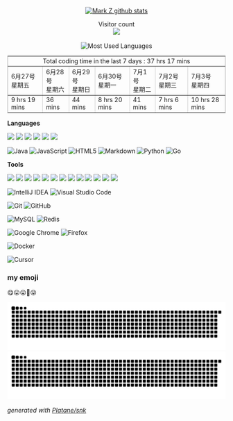 

<p align="center"> 
  <a href="https://github.com/shuxuecode">
    <img src="https://github-readme-stats.vercel.app/api?username=shuxuecode&show_icons=true" alt="Mark Z github stats"/>
  </a>

<!-- &不能居中
[![Mark Z github stats](https://github-readme-stats.vercel.app/api?username=shuxuecode)](//www.funimg.top)
-->
</p>


<p align="center"> 
  Visitor count<br>
  <img src="https://profile-counter.glitch.me/shuxuecode/count.svg" />
</p>


<p align="center"> 

  <img src="https://github-readme-stats.vercel.app/api/top-langs/?username=shuxuecode&theme=dark&layout=compact" alt="Most Used Languages"/>

<!-- ![Most Used Languages](https://github-readme-stats.vercel.app/api/top-langs/?username=shuxuecode&theme=dark&layout=compact) -->
</p>


<!--START_SECTION:waka-->
<table border="1" cellspacing="0" cellpadding="20" align="center" style="border:1px solid #ccc;"><tbody><tr align="center"><td colspan=7>Total coding time in the last 7 days : 37 hrs 17 mins</td></tr><tr><td>6月27号 <br> 星期五</td><td>6月28号 <br> 星期六</td><td>6月29号 <br> 星期日</td><td>6月30号 <br> 星期一</td><td>7月1号 <br> 星期二</td><td>7月2号 <br> 星期三</td><td>7月3号 <br> 星期四</td></tr><tr><td>9 hrs 19 mins</td><td>36 mins</td><td>44 mins</td><td>8 hrs 20 mins</td><td>41 mins</td><td>7 hrs 6 mins</td><td>10 hrs 28 mins</td></tr></tbody></table>
<!--END_SECTION:waka-->

**Languages**

<!-- <code>Java</code> -->

<img src="https://iconic-api.onrender.com/light/java" width="64px" />
<img src="https://iconic-api.onrender.com/light/js" width="64px" />
<img src="https://iconic-api.onrender.com/light/html" width="64px" />
<img src="https://iconic-api.onrender.com/light/python" width="64px" />
<img src="https://iconic-api.onrender.com/light/vue" width="64px" />
<img src="https://iconic-api.onrender.com/light/go" width="64px" />

![Java](https://img.shields.io/badge/java-%23ED8B00.svg?style=for-the-badge&logo=java&logoColor=white)
![JavaScript](https://img.shields.io/badge/javascript-%23323330.svg?style=for-the-badge&logo=javascript&logoColor=%23F7DF1E)
![HTML5](https://img.shields.io/badge/html5-%23E34F26.svg?style=for-the-badge&logo=html5&logoColor=white)
![Markdown](https://img.shields.io/badge/markdown-%23000000.svg?style=for-the-badge&logo=markdown&logoColor=white)
![Python](https://img.shields.io/badge/python-3670A0?style=for-the-badge&logo=python&logoColor=ffdd54)
![Go](https://img.shields.io/badge/go-%2300ADD8.svg?style=for-the-badge&logo=go&logoColor=white)

**Tools**

<img src="https://iconic-api.onrender.com/light/chatgpt" width="64px" />
<img src="https://iconic-api.onrender.com/light/deepseek" width="64px" />
<img src="https://iconic-api.onrender.com/light/docker" width="64px" />
<img src="https://iconic-api.onrender.com/light/git" width="64px" />
<img src="https://iconic-api.onrender.com/light/intellij" width="64px" />
<img src="https://iconic-api.onrender.com/light/linux" width="64px" />
<img src="https://iconic-api.onrender.com/light/markdown" width="64px" />
<img src="https://iconic-api.onrender.com/light/redis" width="64px" />
<img src="https://iconic-api.onrender.com/light/ubuntu" width="64px" />
<img src="https://iconic-api.onrender.com/light/vim" width="64px" />
<img src="https://iconic-api.onrender.com/light/vscode" width="64px" />
<img src="https://iconic-api.onrender.com/light/windows" width="64px" />
<img src="https://iconic-api.onrender.com/light/zed" width="64px" />

![IntelliJ IDEA](https://img.shields.io/badge/IntelliJIDEA-000000.svg?style=for-the-badge&logo=intellij-idea&logoColor=white)
![Visual Studio Code](https://img.shields.io/badge/Visual%20Studio%20Code-0078d7.svg?style=for-the-badge&logo=visual-studio-code&logoColor=white)


![Git](https://img.shields.io/badge/git-%23F05033.svg?style=for-the-badge&logo=git&logoColor=white)
![GitHub](https://img.shields.io/badge/github-%23121011.svg?style=for-the-badge&logo=github&logoColor=white)


![MySQL](https://img.shields.io/badge/mysql-%2300f.svg?style=for-the-badge&logo=mysql&logoColor=white)
![Redis](https://img.shields.io/badge/redis-%23DD0031.svg?style=for-the-badge&logo=redis&logoColor=white)


![Google Chrome](https://img.shields.io/badge/Google%20Chrome-4285F4?style=for-the-badge&logo=GoogleChrome&logoColor=white)
![Firefox](https://img.shields.io/badge/Firefox-FF7139?style=for-the-badge&logo=Firefox-Browser&logoColor=white)


![Docker](https://img.shields.io/badge/docker-%230db7ed.svg?style=for-the-badge&logo=docker&logoColor=white)

![Cursor](https://img.shields.io/badge/Cursor-blue)


### my emoji

😋😛😜🤪😝



![github contribution grid snake animation](https://raw.githubusercontent.com/shuxuecode/shuxuecode/output/github-snake-dark.svg#gh-dark-mode-only)![github contribution grid snake animation](https://raw.githubusercontent.com/shuxuecode/shuxuecode/output/github-snake.svg#gh-light-mode-only)


<!-- 
![github contribution grid snake animation](https://raw.fastgit.org/shuxuecode/shuxuecode/output/github-contribution-grid-snake-dark.svg#gh-dark-mode-only)![github contribution grid snake animation](https://raw.fastgit.org/shuxuecode/shuxuecode/output/github-contribution-grid-snake.svg#gh-light-mode-only)
-->

_generated with [Platane/snk](https://github.com/Platane/snk)_

<!-- 
![历年提交记录](metrics.plugin.calendar.full.svg)
 -->

<!-- 
### Hi there 👋
 -->

<!--
**shuxuecode/shuxuecode** is a ✨ _special_ ✨ repository because its `README.md` (this file) appears on your GitHub profile.

Here are some ideas to get you started:

- 🔭 I’m currently working on ...
- 🌱 I’m currently learning ...
- 👯 I’m looking to collaborate on ...
- 🤔 I’m looking for help with ...
- 💬 Ask me about ...
- 📫 How to reach me: ...
- 😄 Pronouns: ...
- ⚡ Fun fact: ...
-->
